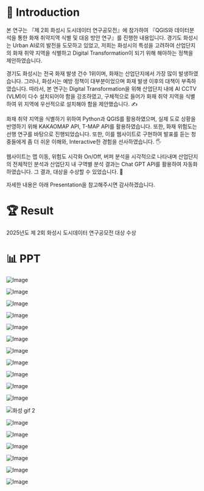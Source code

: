 # 👋 Introduction

 본 연구는 『제 2회 화성시 도시데이터 연구공모전』에 참가하여 『QGIS와 데이터분석을 통한 화재 취약지역 식별 및 대응 방안 연구』를 진행한 내용입니다.
경기도 화성시는 Urban AI로의 발전을 도모하고 있었고, 저희는 화성시의 특성을 고려하여 산업단지의 화재 취약 지역을 식별하고 Digital Transformation이 되기 위해 해야하는 정책을 제안하였습니다.

 경기도 화성시는 전국 화재 발생 건수 1위이며, 화재는 산업단지에서 가장 많이 발생하였습니다. 그러나, 화성시는 예방 정책이 대부분이었으며 화재 발생 이후의 대책이 부족하였습니다.
따라서, 본 연구는 Digital Transformation을 위해 산업단지 내에 AI CCTV (VLM)이 다수 설치되어야 함을 강조하였고, 구체적으로 들어가 화재 취약 지역을 식별하여 위 지역에 우선적으로 설치해야 함을 제안했습니다. ✍️

 화재 취약 지역을 식별하기 위하여 Python과 QGIS를 활용하였으며, 실제 도로 상황을 반영하기 위해 KAKAOMAP API, T-MAP API를 활용하였습니다.
또한, 화재 위험도는 선행 연구를 바탕으로 진행되었습니다. 또한, 이를 웹사이트로 구현하여 발표를 듣는 청중들에게 좀 더 쉬운 이해와, Interactive한 경험을 선사하였습니다. 🖐️

 웹사이트는 맵 이동, 위험도 시각화 On/Off, 버퍼 분석을 시각적으로 나타내며 산업단지의 전체적인 분석과 산업단지 내 구역별 분석 결과는 Chat GPT API를 활용하여 자동화하였습니다.
그 결과, 대상을 수상할 수 있었습니다. 🙂

자세한 내용은 아래 Presentation을 참고해주시면 감사하겠습니다.

# 🏆 Result
2025년도 제 2회 화성시 도시데이터 연구공모전 대상 수상

# 📊 PPT
![Image](https://github.com/user-attachments/assets/3022e376-df23-4075-a6e7-7953e94660de)

![Image](https://github.com/user-attachments/assets/723a821a-8a88-47d3-8c4e-488d63487187)

![Image](https://github.com/user-attachments/assets/5a3ce716-af69-4cce-bbe3-84af0b9c332b)

![Image](https://github.com/user-attachments/assets/74a15f68-448c-4371-bcaf-84898c5ca24a)

![Image](https://github.com/user-attachments/assets/6eca9c27-7320-4f03-bd3e-889bacce51b4)

![Image](https://github.com/user-attachments/assets/cd3ddea4-ddc3-4616-9af3-1bb422a6b09c)

![Image](https://github.com/user-attachments/assets/e7a4e868-359e-4b9f-a7eb-8c750a1eb2c5)

![Image](https://github.com/user-attachments/assets/9d8c3a12-60cf-43e5-aad5-518de979fc0c)

![Image](https://github.com/user-attachments/assets/ae5f847b-3f23-4bed-8b73-625006944db7)

![Image](https://github.com/user-attachments/assets/2fb0b4f1-150b-4584-beb9-0a1d63e81807)

![Image](https://github.com/user-attachments/assets/28f5f1c3-0f10-4340-8345-c7859f1bb4f6)

![화성 gif 2](https://github.com/user-attachments/assets/b3368c29-2a70-40d3-b80b-d03498a0f5b4)

![Image](https://github.com/user-attachments/assets/d486b557-3e15-43b2-a79b-e3e36761bc9f)

![Image](https://github.com/user-attachments/assets/ba4ddfc6-f470-43ef-ac31-dca2c058801a)

![Image](https://github.com/user-attachments/assets/ef66ee10-b18d-4cba-96e9-580079ef89e3)

![Image](https://github.com/user-attachments/assets/18989434-0aca-4572-90b7-4a9d76723a47)

![Image](https://github.com/user-attachments/assets/c0180574-bd47-4ce0-a8a8-4aca15406d63)

![Image](https://github.com/user-attachments/assets/7b81a169-ac88-42ce-90a3-1410a00455ca)


